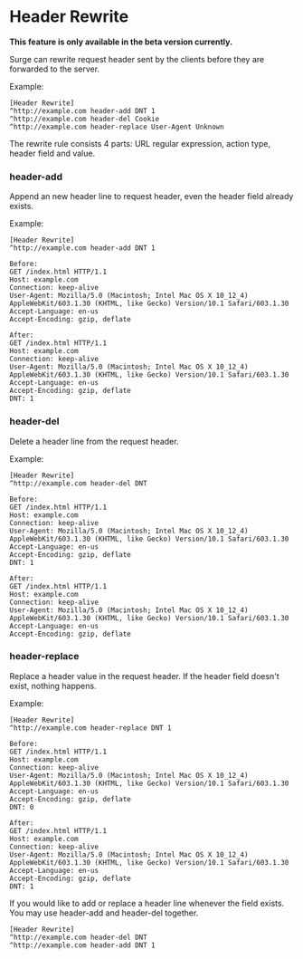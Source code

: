 # Header Rewrite

**This feature is only available in the beta version currently.**

Surge can rewrite request header sent by the clients before they are forwarded to the server.

Example:

```
[Header Rewrite]
^http://example.com header-add DNT 1
^http://example.com header-del Cookie
^http://example.com header-replace User-Agent Unknown
```

The rewrite rule consists 4 parts: URL regular expression, action type, header field and value.

### header-add

Append an new header line to request header, even the header field already exists.

Example:

```
[Header Rewrite]
^http://example.com header-add DNT 1

Before:
GET /index.html HTTP/1.1
Host: example.com
Connection: keep-alive
User-Agent: Mozilla/5.0 (Macintosh; Intel Mac OS X 10_12_4) AppleWebKit/603.1.30 (KHTML, like Gecko) Version/10.1 Safari/603.1.30
Accept-Language: en-us
Accept-Encoding: gzip, deflate

After:
GET /index.html HTTP/1.1
Host: example.com
Connection: keep-alive
User-Agent: Mozilla/5.0 (Macintosh; Intel Mac OS X 10_12_4) AppleWebKit/603.1.30 (KHTML, like Gecko) Version/10.1 Safari/603.1.30
Accept-Language: en-us
Accept-Encoding: gzip, deflate
DNT: 1
```

### header-del

Delete a header line from the request header.

Example:

```
[Header Rewrite]
^http://example.com header-del DNT

Before:
GET /index.html HTTP/1.1
Host: example.com
Connection: keep-alive
User-Agent: Mozilla/5.0 (Macintosh; Intel Mac OS X 10_12_4) AppleWebKit/603.1.30 (KHTML, like Gecko) Version/10.1 Safari/603.1.30
Accept-Language: en-us
Accept-Encoding: gzip, deflate
DNT: 1

After:
GET /index.html HTTP/1.1
Host: example.com
Connection: keep-alive
User-Agent: Mozilla/5.0 (Macintosh; Intel Mac OS X 10_12_4) AppleWebKit/603.1.30 (KHTML, like Gecko) Version/10.1 Safari/603.1.30
Accept-Language: en-us
Accept-Encoding: gzip, deflate
```

### header-replace

Replace a header value in the request header. If the header field doesn't exist, nothing happens.

Example:

```
[Header Rewrite]
^http://example.com header-replace DNT 1

Before:
GET /index.html HTTP/1.1
Host: example.com
Connection: keep-alive
User-Agent: Mozilla/5.0 (Macintosh; Intel Mac OS X 10_12_4) AppleWebKit/603.1.30 (KHTML, like Gecko) Version/10.1 Safari/603.1.30
Accept-Language: en-us
Accept-Encoding: gzip, deflate
DNT: 0

After:
GET /index.html HTTP/1.1
Host: example.com
Connection: keep-alive
User-Agent: Mozilla/5.0 (Macintosh; Intel Mac OS X 10_12_4) AppleWebKit/603.1.30 (KHTML, like Gecko) Version/10.1 Safari/603.1.30
Accept-Language: en-us
Accept-Encoding: gzip, deflate
DNT: 1
```

If you would like to add or replace a header line whenever the field exists. You may use header-add and header-del together.

```
[Header Rewrite]
^http://example.com header-del DNT
^http://example.com header-add DNT 1
```